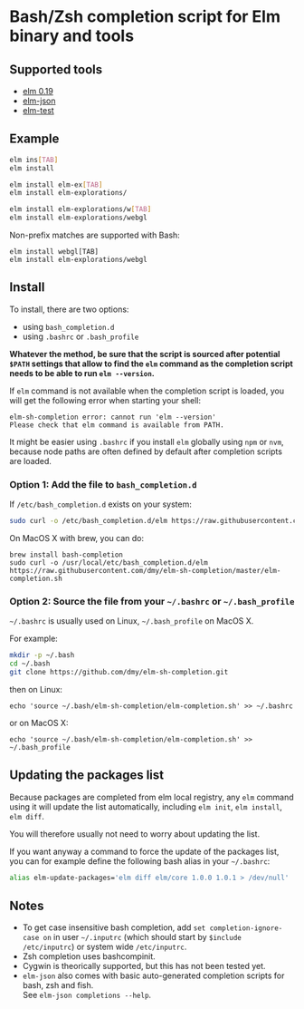 # Bash/Zsh completion script for Elm binary and tools

## Supported tools
* [elm 0.19](https://guide.elm-lang.org/install.html)
* [elm-json](https://www.npmjs.com/package/elm-json)
* [elm-test](https://www.npmjs.com/package/elm-test)


## Example
```sh
elm ins[TAB]
elm install

elm install elm-ex[TAB]
elm install elm-explorations/

elm install elm-explorations/w[TAB]
elm install elm-explorations/webgl
```

Non-prefix matches are supported with Bash:
```
elm install webgl[TAB]
elm install elm-explorations/webgl
```

## Install
To install, there are two options:
* using `bash_completion.d`
* using `.bashrc` or `.bash_profile`

**Whatever the method, be sure that the script is sourced after
potential `$PATH` settings that allow to find the `elm` command
as the completion script needs to be able to run `elm --version`.**

If `elm` command is not available when the completion script is loaded,
you will get the following error when starting your shell:
```
elm-sh-completion error: cannot run 'elm --version'
Please check that elm command is available from PATH.
```

It might be easier using `.bashrc` if you install `elm` globally using `npm`
or `nvm`, because node paths are often defined by default after completion
scripts are loaded.

 
### Option 1: Add the file to `bash_completion.d`
If `/etc/bash_completion.d` exists on your system:

```sh
sudo curl -o /etc/bash_completion.d/elm https://raw.githubusercontent.com/dmy/elm-sh-completion/master/elm-completion.sh
```

On MacOS X with brew, you can do:
```
brew install bash-completion
sudo curl -o /usr/local/etc/bash_completion.d/elm https://raw.githubusercontent.com/dmy/elm-sh-completion/master/elm-completion.sh
```

### Option 2: Source the file from your `~/.bashrc` or `~/.bash_profile`

`~/.bashrc` is usually used on Linux, `~/.bash_profile` on MacOS X.

For example:
```sh
mkdir -p ~/.bash
cd ~/.bash
git clone https://github.com/dmy/elm-sh-completion.git
```
then on Linux:
```
echo 'source ~/.bash/elm-sh-completion/elm-completion.sh' >> ~/.bashrc
```
or on MacOS X:
```
echo 'source ~/.bash/elm-sh-completion/elm-completion.sh' >> ~/.bash_profile
```


## Updating the packages list
Because packages are completed from elm local registry, any `elm` command using
it will update the list automatically, including `elm init`, `elm install`,
`elm diff`.

You will therefore usually not need to worry about updating the list.

If you want anyway a command to force the update of the packages list, you can
for example define the following bash alias in your `~/.bashrc`:
```sh
alias elm-update-packages='elm diff elm/core 1.0.0 1.0.1 > /dev/null'
```

## Notes
* To get case insensitive bash completion, add `set completion-ignore-case on`
in user `~/.inputrc` (which should start by `$include /etc/inputrc`) or
system wide `/etc/inputrc`.
* Zsh completion uses bashcompinit.
* Cygwin is theorically supported, but this has not been tested yet.
* `elm-json` also comes with basic auto-generated completion scripts for bash,
zsh and fish.  
See `elm-json completions --help`.
